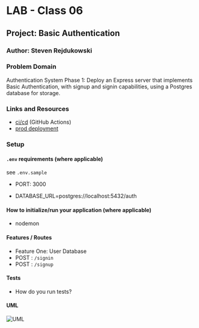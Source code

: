 # LAB - Class 06

## Project:  Basic Authentication

### Author: Steven Rejdukowski

### Problem Domain
Authentication System Phase 1: Deploy an Express server that implements Basic Authentication, with signup and signin capabilities, using a Postgres database for storage.

### Links and Resources

- [ci/cd](https://github.com/Stevenrej/api-server/actions/new) (GitHub Actions)
- [prod deployment](https://api-server-prod-rwla.onrender.com/)


### Setup

#### `.env` requirements (where applicable)

see `.env.sample`

- PORT: 3000

- DATABASE_URL=postgres://localhost:5432/auth

#### How to initialize/run your application (where applicable)

- nodemon

#### Features / Routes


- Feature One: User Database
- POST : `/signin`
- POST : `/signup`


#### Tests

- How do you run tests?


#### UML

![UML]()
